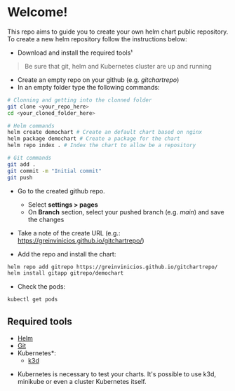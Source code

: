 # Welcome!

This repo aims to guide you to create your own helm chart public repository.
To create a new helm repository follow the instructions below:

- Download and install the required tools¹
> Be sure that git, helm and Kubernetes cluster are up and running
- Create an empty repo on your github (e.g. *gitchartrepo*)
- In an empty folder type the following commands:
```bash
# Clonning and getting into the clonned folder
git clone <your_repo_here>
cd <your_cloned_folder_here>

# Helm commands
helm create demochart # Create an default chart based on nginx
helm package demochart # Create a package for the chart
helm repo index . # Index the chart to allow be a repository 

# Git commands
git add .
git commit -m "Initial commit"
git push
```

- Go to the created github repo.
	- Select **settings > pages**
	- On **Branch** section, select your pushed branch (e.g. *main*) and save the changes

- Take a note of the create URL (e.g.: https://greinvinicios.github.io/gitchartrepo/)
- Add the repo and install the chart:
```bash
helm repo add gitrepo https://greinvinicios.github.io/gitchartrepo/
helm install gitapp gitrepo/demochart
```
- Check the pods:
```bash
kubectl get pods
```



## Required tools
- [Helm](https://helm.sh/docs/intro/install/#from-script)
- [Git](https://github.com/git-guides/install-git#install-git-on-linux)
- Kubernetes*:
	- [k3d](https://k3d.io/v5.4.6/#install-script)
* Kubernetes is necessary to test your charts. It's possible to use k3d, minikube or even a cluster Kubernetes itself.